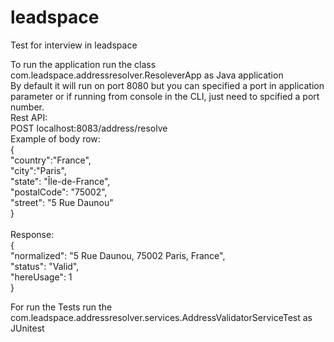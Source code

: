 # leadspace
Test for interview in leadspace<br>

To run the application run the class com.leadspace.addressresolver.ResoleverApp as Java application<br>
By default it will run on port 8080 but you can specified a port in application parameter or if running from console in the CLI, just need to spcified a port number.<br>
Rest API:<br>
POST localhost:8083/address/resolve<br>
Example of body row:<br>
{<br>
	"country":"France",<br>
	"city":"Paris",<br>
	"state": "Île-de-France",<br>
	"postalCode": "75002", <br>
	"street": "5 Rue Daunou"<br>
}<br>
<br>
Response: <br>
{<br>
    "normalized": "5 Rue Daunou, 75002 Paris, France",<br>
    "status": "Valid",<br>
    "hereUsage": 1<br>
}<br>

For run the Tests run the com.leadspace.addressresolver.services.AddressValidatorServiceTest as JUnitest
